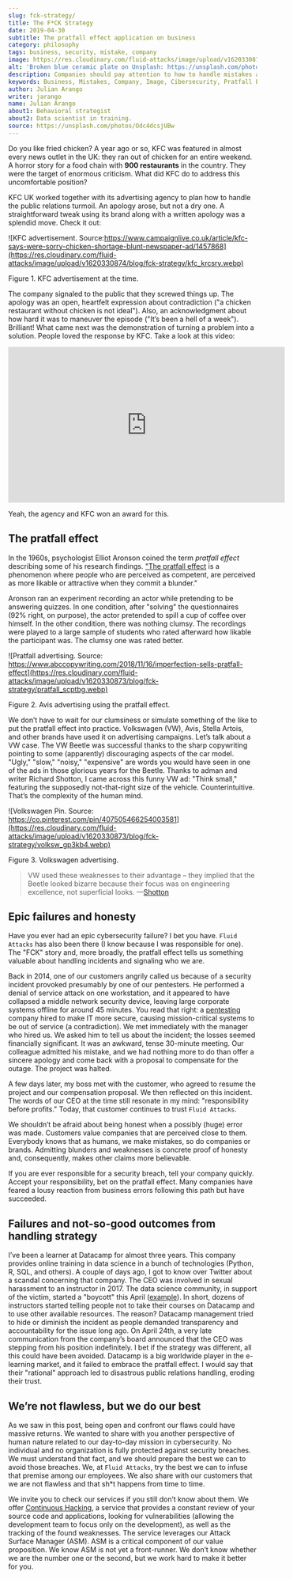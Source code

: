 ```yaml
---
slug: fck-strategy/
title: The F*CK Strategy
date: 2019-04-30
subtitle: The pratfall effect application on business
category: philosophy
tags: business, security, mistake, company
image: https://res.cloudinary.com/fluid-attacks/image/upload/v1620330875/blog/fck-strategy/cover_ofs1fa.webp
alt: 'Broken blue ceramic plate on Unsplash: https://unsplash.com/photos/Odc4dcsjUBw'
description: Companies should pay attention to how to handle mistakes and think about how to leverage from imperfection. Here, a F*CK statement provides a lesson.
keywords: Business, Mistakes, Company, Image, Cibersecurity, Pratfall Effect, Ethical Hacking, Pentesting
author: Julian Arango
writer: jarango
name: Julian Arango
about1: Behavioral strategist
about2: Data scientist in training.
source: https://unsplash.com/photos/Odc4dcsjUBw
---
```


Do you like fried chicken? A year ago or so, KFC was featured in almost
every news outlet in the UK: they ran out of chicken for an entire
weekend. A horror story for a food chain with **900 restaurants** in the
country. They were the target of enormous criticism. What did KFC do to
address this uncomfortable position?

KFC UK worked together with its advertising agency to plan how to handle
the public relations turmoil. An apology arose, but not a dry one. A
straightforward tweak using its brand along with a written apology was a
splendid move. Check it out:

<div class="imgblock">

![KFC advertisement. Source:https://www.campaignlive.co.uk/article/kfc-says-were-sorry-chicken-shortage-blunt-newspaper-ad/1457868](https://res.cloudinary.com/fluid-attacks/image/upload/v1620330874/blog/fck-strategy/kfc_krcsry.webp)

<div class="title">

Figure 1. KFC advertisement at the time.

</div>

</div>

The company signaled to the public that they screwed things up. The
apology was an open, heartfelt expression about contradiction ("a
chicken restaurant without chicken is not ideal"). Also, an
acknowledgment about how hard it was to maneuver the episode ("It’s been
a hell of a week"). Brilliant\! What came next was the demonstration of
turning a problem into a solution. People loved the response by KFC.
Take a look at this video:

<div style="text-align: center;">
<iframe
  width="560"
  height="315"
  src="https://www.youtube.com/embed/REfJMO8AJ5Y"
  frameborder="0"
  allowfullscreen
>
</iframe>
</div>

Yeah, the agency and KFC won an award for this.

## The pratfall effect

In the 1960s, psychologist Elliot Aronson coined the term *pratfall
effect* describing some of his research findings. ["The pratfall
effect](http://www.psychologyconcepts.com/pratfall-effect/) is a
phenomenon where people who are perceived as competent, are perceived as
more likable or attractive when they commit a blunder."

Aronson ran an experiment recording an actor while pretending to be
answering quizzes. In one condition, after "solving" the questionnaires
(92% right, on purpose), the actor pretended to spill a cup of coffee
over himself. In the other condition, there was nothing clumsy. The
recordings were played to a large sample of students who rated afterward
how likable the participant was. The clumsy one was rated better.

<div class="imgblock">

![Pratfall advertising. Source: https://www.abccopywriting.com/2018/11/16/imperfection-sells-pratfall-effect](https://res.cloudinary.com/fluid-attacks/image/upload/v1620330873/blog/fck-strategy/pratfall_scptbg.webp)

<div class="title">

Figure 2. Avis advertising using the pratfall effect.

</div>

</div>

We don’t have to wait for our clumsiness or simulate something of the
like to put the pratfall effect into practice. Volkswagen (VW), Avis,
Stella Artois, and other brands have used it on advertising campaigns.
Let’s talk about a VW case. The VW Beetle was successful thanks to the
sharp copywriting pointing to some (apparently) discouraging aspects of
the car model. "Ugly," "slow," "noisy," "expensive" are words you would
have seen in one of the ads in those glorious years for the Beetle.
Thanks to adman and writer Richard Shotton, I came across this funny VW
ad: "Think small," featuring the supposedly not-that-right size of the
vehicle. Counterintuitive. That’s the complexity of the human mind.

<div class="imgblock">

![Volkswagen Pin. Source: https://co.pinterest.com/pin/407505466254003581](https://res.cloudinary.com/fluid-attacks/image/upload/v1620330873/blog/fck-strategy/volksw_gp3kb4.webp)

<div class="title">

Figure 3. Volkswagen advertising.

</div>

</div>

> VW used these weaknesses to their advantage – they implied that the
> Beetle looked bizarre because their focus was on engineering
> excellence, not superficial looks.
> —[Shotton](https://mumbrella.com.au/brands-need-to-learn-to-accept-the-negative-with-the-positive-513514)

## Epic failures and honesty

Have you ever had an epic cybersecurity failure? I bet you have. `Fluid
Attacks` has also been there (I know because I was responsible for one).
The "FCK" story and, more broadly, the pratfall effect tells us
something valuable about handling incidents and signaling who we are.

Back in 2014,
one of our customers angrily called us
because of a security incident
provoked presumably by one of our pentesters.
He performed a denial of service attack on one workstation,
and it appeared to have collapsed a middle network security device,
leaving large corporate systems offline
for around 45 minutes.
You read that right:
a [pentesting](../../solutions/penetration-testing/) company
hired to make IT more secure,
causing mission-critical systems to be out of service
(a contradiction).
We met immediately with the manager who hired us.
We asked him to tell us about the incident;
the losses seemed financially significant.
It was an awkward, tense 30-minute meeting.
Our colleague admitted his mistake,
and we had nothing more to do than offer a sincere apology
and come back with a proposal to compensate for the outage.
The project was halted.

A few days later, my boss met with the customer, who agreed to resume
the project and our compensation proposal. We then reflected on this
incident. The words of our CEO at the time still resonate in my mind:
"responsibility before profits." Today, that customer continues to trust
`Fluid Attacks`.

We shouldn’t be afraid about being honest when a possibly (huge) error
was made. Customers value companies that are perceived close to them.
Everybody knows that as humans, we make mistakes, so do companies or
brands. Admitting blunders and weaknesses is concrete proof of honesty
and, consequently, makes other claims more believable.

If you are ever responsible for a security breach, tell your company
quickly. Accept your responsibility, bet on the pratfall effect. Many
companies have feared a lousy reaction from business errors following
this path but have succeeded.

## Failures and not-so-good outcomes from handling strategy

I’ve been a learner at Datacamp for almost three years. This company
provides online training in data science in a bunch of technologies
(Python, R, SQL, and others). A couple of days ago, I got to know over
Twitter about a scandal concerning that company. The CEO was involved in
sexual harassment to an instructor in 2017. The data science community,
in support of the victim, started a "boycott" this April
([example](https://noamross.github.io/datacamp-sexual-assault/)). In
short, dozens of instructors started telling people not to take their
courses on Datacamp and to use other available resources. The reason?
Datacamp management tried to hide or diminish the incident as people
demanded transparency and accountability for the issue long ago. On
April 24th, a very late communication from the company’s board announced
that the CEO was stepping from his position indefinitely. I bet if the
strategy was different, all this could have been avoided. Datacamp is a
big worldwide player in the e-learning market, and it failed to embrace
the pratfall effect. I would say that their "rational" approach led to
disastrous public relations handling, eroding their trust.

## We’re not flawless, but we do our best

As we saw in this post, being open and confront our flaws could have
massive returns. We wanted to share with you another perspective of
human nature related to our day-to-day mission in cybersecurity. No
individual and no organization is fully protected against security
breaches. We must understand that fact, and we should prepare the best
we can to avoid those breaches. We, at `Fluid Attacks`, try the best we
can to infuse that premise among our employees. We also share with our
customers that we are not flawless and that sh\*t happens from time to
time.

We invite you to check our services if you still don’t know about them.
We offer [Continuous Hacking](../../services/continuous-hacking/), a
service that provides a constant review of your source code and
applications, looking for vulnerabilities (allowing the development team
to focus only on the development), as well as the tracking of the found
weaknesses. The service leverages our Attack Surface Manager (ASM). ASM
is a critical component of our value proposition. We know ASM is not yet
a front-runner. We don’t know whether we are the number one or the
second, but we work hard to make it better for you.
